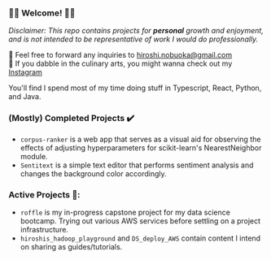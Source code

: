 ### 🌸🌸 Welcome! 🌸🌸

_Disclaimer: This repo contains projects for **personal** growth and enjoyment, and is not intended to be representative of work I would do professionally._  

💌 Feel free to forward any inquiries to hiroshi.nobuoka@gmail.com  
:dango: If you dabble in the culinary arts, you might wanna check out my [Instagram](https://www.instagram.com/roshmadosh/)  

You'll find I spend most of my time doing stuff in Typescript, React, Python, and Java.  

### (Mostly) Completed Projects ✔️
- `corpus-ranker` is a web app that serves as a visual aid for observing the effects of adjusting hyperparameters for scikit-learn's NearestNeighbor module. 
- `Sentitext` is a simple text editor that performs sentiment analysis and changes the background color accordingly.  

### Active Projects 🚧:
- `roffle` is my in-progress capstone project for my data science bootcamp. Trying out various AWS services before settling on a project infrastructure.
- `hiroshis_hadoop_playground` and `DS_deploy_AWS` contain content I intend on sharing as guides/tutorials. 
